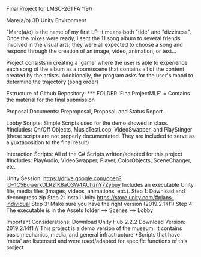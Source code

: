 Final Project for LMSC-261 FA '19//

Mare(a/o) 3D Unity Environment

"Mare(a/o) is the name of my first LP, it means both "tide" and "dizziness". Once the mixes were ready, I sent the 11 song album to several friends involved in the visual arts; they were all expected to choose a song and respond through the creation of an image, video, animation, or text...

Project consists in creating a 'game' where the user is able to experience each song of the album as a room/scene that contains all of the content created by the artists. Additionally, the program asks for the user's mood to determine the trajectory (song order)

Estructure of Github Repository: 
*** FOLDER 'FinalProjectMLF' = Contains the material for the final submission

Proposal Documents: Preproposal, Proposal, and Status Report.

Lobby Scripts: Simple Scripts used for the demo showed in class. #Includes: On/Off Objects, MusicTestLoop, VideoSwapper, and PlayStinger (these scripts are not properly documentated. They are included to serve as a yuxtaposition to the final result)

Interaction Scripts: All of the C# Scripts written/adapted for this project #Includes: PlayAudio, VideoSwapper, Player, ColorObjects, SceneChanger, etc.

Unity Session: https://drive.google.com/open?id=1C5BuwerkDLRzfK8aO3W4AUhznY7Zybuy
Includes an executable Unity file, media files (images, videos, animations, etc.).
Step 1: Download and decompress zip
Step 2: Install Unity https://store.unity.com/#plans-individual
Step 3: Make sure you have the right version (2019.2.14f1)
Step 4:  The executable is in the Assets folder --> Scenes --> Lobby





Important Considerations: Download Unity Hub 2.2.2 Download Version: 2019.2.14f1 // This project is a demo version of the museum. It contains basic mechanics, media, and general infrastructure
*Scripts that have 'meta' are liscensed and were used/adapted for specific functions of this project 
